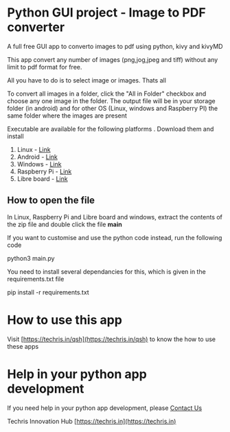 # Python GUI project - Image to PDF converter
A full free GUI app to converto images to pdf using python, kivy and kivyMD

This app convert any number of images (png,jog,jpeg and tiff) without any limit to pdf format for free. 

All you have to do is to select image or images. Thats all

To convert all images in a folder, click the "All in Folder" checkbox and choose any one image in the folder. The output file will be in your storage folder (in android) and for other OS (Linux, windows and Raspberry PI) the same folder where the images are present 

Executable are available for the following platforms . Download them and install

1. Linux - [Link](https://drive.google.com/file/d/1KACOMMmwXgR6HXQejBUzHo_4qb9q9F8p/view?usp=sharing)
2. Android - [Link](https://drive.google.com/file/d/1HIREv7Qj8SSNJZsQnSHj4C9NE2FTLMTl/view?usp=drive_link)
3. Windows - [Link](https://drive.google.com/file/d/1CV3VHW3empmx5LnjyJ8Xs5UjfwRTfLFN/view?usp=sharing)
4. Raspberry Pi - [Link](https://drive.google.com/file/d/1fZGY5eJMXbPfsJHxjb5kjPwOqzD7-g1R/view?usp=sharing)
5. Libre board - [Link](https://drive.google.com/file/d/1fZGY5eJMXbPfsJHxjb5kjPwOqzD7-g1R/view?usp=sharing)

## How to open the file
In Linux, Raspberry Pi and Libre board and windows, extract the contents of the zip file and double click the file **main**

If you want to customise and use the python code instead, run the following code 

python3 main.py 

You need to install several dependancies for this, which is given in the requirements.txt file 

pip install -r requirements.txt

# How to use this app
Visit [https://techris.in/qsh](https://techris.in/qsh) to know the how to use these apps

# Help in your python app development

If you need help in your python app development, please [Contact Us](https://techris.in/contact-us/)

Techris Innovation Hub
[https://techris.in](https://techris.in)
